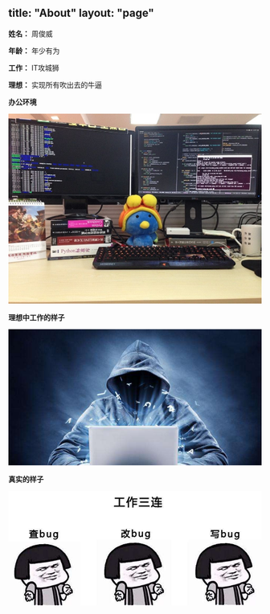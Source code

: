 title: "About"
layout: "page"
---

**姓名：** 周俊威

**年龄：** 年少有为

**工作：** IT攻城狮

**理想：** 实现所有吹出去的牛逼

**办公环境**

<img src="../images/live.jpeg" alt="办公环境" style="zoom:200%;" />

**理想中工作的样子**

<img src="../images/coding.jpeg" alt="stream" style="zoom:200%;" />

**真实的样子**

<img src="../images/ai.jpeg" style="zoom:200%;" />